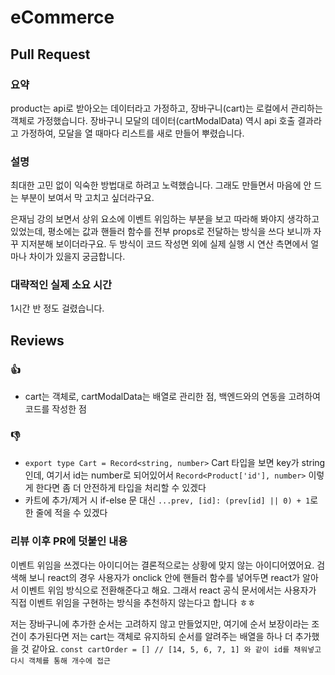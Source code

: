 # eCommerce

## Pull Request

### 요약

product는 api로 받아오는 데이터라고 가정하고, 장바구니(cart)는 로컬에서 관리하는 객체로 가정했습니다.
장바구니 모달의 데이터(cartModalData) 역시 api 호출 결과라고 가정하여, 모달을 열 때마다 리스트를 새로 만들어 뿌렸습니다.

### 설명

최대한 고민 없이 익숙한 방법대로 하려고 노력했습니다.
그래도 만들면서 마음에 안 드는 부분이 보여서 막 고치고 싶더라구요.

은재님 강의 보면서 상위 요소에 이벤트 위임하는 부분을 보고 따라해 봐야지 생각하고 있었는데,
평소에는 값과 핸들러 함수를 전부 props로 전달하는 방식을 쓰다 보니까 자꾸 지저분해 보이더라구요.
두 방식이 코드 작성면 외에 실제 실행 시 연산 측면에서 얼마나 차이가 있을지 궁금합니다.

### 대략적인 실제 소요 시간

1시간 반 정도 걸렸습니다.

## Reviews

### 👍

- cart는 객체로, cartModalData는 배열로 관리한 점, 백엔드와의 연동을 고려하여 코드를 작성한 점

### 👎

- `export type Cart = Record<string, number>`
  Cart 타입을 보면 key가 string인데, 여기서 id는 number로 되어있어서
  `Record<Product['id'], number>` 이렇게 한다면 좀 더 안전하게 타입을 처리할 수 있겠다
- 카트에 추가/제거 시 if-else 문 대신 `...prev, [id]: (prev[id] || 0) + 1`로 한 줄에 적을 수 있겠다

### 리뷰 이후 PR에 덧붙인 내용

이벤트 위임을 쓰겠다는 아이디어는 결론적으로는 상황에 맞지 않는 아이디어였어요.
검색해 보니 react의 경우 사용자가 onclick 안에 핸들러 함수를 넣어두면 react가 알아서 이벤트 위임 방식으로 전환해준다고 해요.
그래서 react 공식 문서에서는 사용자가 직접 이벤트 위임을 구현하는 방식을 추천하지 않는다고 합니다 ㅎㅎ

저는 장바구니에 추가한 순서는 고려하지 않고 만들었지만, 여기에 순서 보장이라는 조건이 추가된다면 저는 cart는 객체로 유지하되 순서를 알려주는 배열을 하나 더 추가했을 것 같아요.
`const cartOrder = [] // [14, 5, 6, 7, 1] 와 같이 id를 채워넣고 다시 객체를 통해 개수에 접근`
